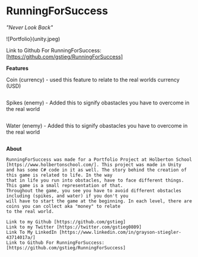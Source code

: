 # RunningForSuccess

  *"Never Look Back"*

![Portfolio}(unity.jpeg)


Link to Github For RunningForSuccess: [https://github.com/gstieg/RunningForSuccess]


**Features**

Coin (currency) - used this feature to relate to the real worlds currency (USD)

![]()


Spikes (enemy) - Added this to signify obastacles you have to overcome in the real world

![]()

Water (enemy) - Added this to signify obastacles you have to overcome in the real world

![]()



**About**

	RunningForSuccess was made for a Portfolio Project at Holberton School [https://www.holbertonschool.com/]. This project was made in Unity
	and has some C# code in it as well. The story behind the creation of this game is related to life. In the way
	that in life you run into obstacles, have to face different things. This game is a small representation of that.
	Throughout the game, you see you have to avoid different obstacles including (spikes, and water) if you don't you 
	will have to start the game at the beginning. In each level, there are coins you can collect aka "money" to relate
	to the real world.

	Link to my Github [https://github.com/gstieg]
	Link to my Twitter [https://twitter.com/gstieg0809]
	Link To My LinkedIn [https://www.linkedin.com/in/grayson-stiegler-43714017a/]
	Link to Github For RunningForSuccess: [https://github.com/gstieg/RunningForSuccess]